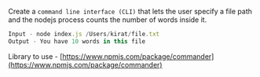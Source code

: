 Create a `command line interface (CLI)` that lets the user specify a file path and the nodejs process counts the number of words inside it.

```js
Input - node index.js /Users/kirat/file.txt
Output - You have 10 words in this file
```

Library to use - [https://www.npmjs.com/package/commander](https://www.npmjs.com/package/commander)